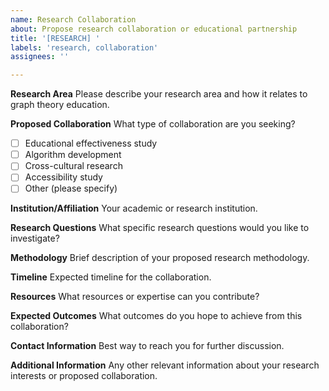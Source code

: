 ```yaml
---
name: Research Collaboration
about: Propose research collaboration or educational partnership
title: '[RESEARCH] '
labels: 'research, collaboration'
assignees: ''

---
```


**Research Area**
Please describe your research area and how it relates to graph theory education.

**Proposed Collaboration**
What type of collaboration are you seeking?
- [ ] Educational effectiveness study
- [ ] Algorithm development
- [ ] Cross-cultural research
- [ ] Accessibility study
- [ ] Other (please specify)

**Institution/Affiliation**
Your academic or research institution.

**Research Questions**
What specific research questions would you like to investigate?

**Methodology**
Brief description of your proposed research methodology.

**Timeline**
Expected timeline for the collaboration.

**Resources**
What resources or expertise can you contribute?

**Expected Outcomes**
What outcomes do you hope to achieve from this collaboration?

**Contact Information**
Best way to reach you for further discussion.

**Additional Information**
Any other relevant information about your research interests or proposed collaboration. 